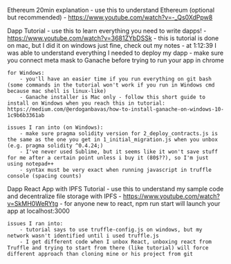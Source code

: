 Ethereum 20min explanation 
	- use this to understand Ethereum (optional but recommended)
	- https://www.youtube.com/watch?v=-_Qs0XdPpw8

Dapp Tutorial 
	- use this to learn everything you need to write dapps!
	- https://www.youtube.com/watch?v=3681ZYbDSSk
	- this is tutorial is done on mac, but I did it on windows just fine, check out my notes
	- at 1:12:39 I was able to understand everything I needed to deploy my dapp - make sure you connect meta mask to Ganache before trying to run your app in chrome

	for Windows:
		- you'll have an easier time if you run everything on git bash (some commands in the tutorial won't work if you run in Windows cmd because mac shell is linux-like)
		- Ganache installer is Mac only - follow this short guide to install on Windows when you reach this in tutorial: https://medium.com/@erdoganbavas/how-to-install-ganache-on-windows-10-1c9b6b3361ab

	issues I ran into (on Windows):
		- make sure pragma solidity version for 2_deploy_contracts.js is the same as the one you get in 1_initial_migration.js when you unbox (e.g. pragma solidity ^0.4.24;)
		- I've never used Sublime, but it seems like it won't save stuff for me after a certain point unless i buy it (80$??), so I'm just using notepad++
		- syntax must be very exact when running javascript in truffle console (spacing counts)

Dapp React App with IPFS Tutorial - use this to understand my sample code and decentralize file storage with IPFS
	- https://www.youtube.com/watch?v=SkMH0WeRYtg
	- for anyone new to react, npm run start will launch your app at localhost:3000

	issues I ran into:
		- tutorial says to use truffle-config.js on windows, but my network wasn't identified until i used truffle.js
		- I get different code when I unbox React, unboxing react from Truffle and trying to start from there (like tutorial) will force different approach than cloning mine or his project from git
	




